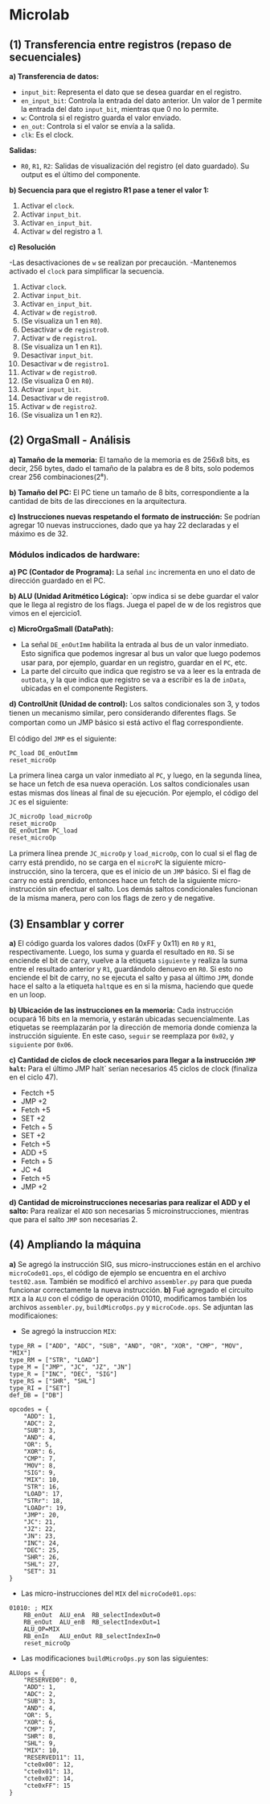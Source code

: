 # Microlab

## (1) Transferencia entre registros (repaso de secuenciales)

**a) Transferencia de datos:**
   - `input_bit`: Representa el dato que se desea guardar en el registro.
   - `en_input_bit`: Controla la entrada del dato anterior. Un valor de 1 permite la entrada del dato `input_bit`, mientras que 0 no lo permite.
   - `w`: Controla si el registro guarda el valor enviado.
   - `en_out`: Controla si el valor se envía a la salida.
   - `clk`: Es el clock.

   **Salidas:**
   - `R0`, `R1`, `R2`: Salidas de visualización del registro (el dato guardado). Su output es el último del componente.

**b) Secuencia para que el registro R1 pase a tener el valor 1:**
   1. Activar el `clock`.
   2. Activar `input_bit`.
   3. Activar `en_input_bit`.
   4. Activar `w` del registro a 1.

**c) Resolución**

   -Las desactivaciones de `w` se realizan por precaución.
   -Mantenemos activado el `clock` para simplificar la secuencia.

   1. Activar `clock`.
   2. Activar `input_bit`.
   3. Activar `en_input_bit`.
   4. Activar `w` de `registro0`.
   5. (Se visualiza un 1 en `R0`).
   6. Desactivar `w` de `registro0`.
   7. Activar `w` de `registro1`.
   8. (Se visualiza un 1 en `R1`).
   9. Desactivar `input_bit`.
  10. Desactivar `w` de `registro1`.
  11. Activar `w` de `registro0`.
  12. (Se visualiza 0 en `R0`).
  13. Activar `input_bit`.
  14. Desactivar `w` de `registro0`.
  15. Activar `w` de `registro2`.
  16. (Se visualiza un 1 en `R2`).

## (2) OrgaSmall - Análisis

**a) Tamaño de la memoria:**
   El tamaño de la memoria es de 256x8 bits, es decir, 256 bytes, dado el tamaño de la palabra es de 8 bits, solo podemos crear 256 combinaciones(2⁸).

**b) Tamaño del PC:**
   El PC tiene un tamaño de 8 bits, correspondiente a la cantidad de bits de las direcciones en la arquitectura.

**c) Instrucciones nuevas respetando el formato de instrucción:**
   Se podrían agregar 10 nuevas instrucciones, dado que ya hay 22 declaradas y el máximo es de 32.

### Módulos indicados de hardware:

**a) PC (Contador de Programa):** La señal `inc` incrementa en uno el dato de dirección guardado en el PC.

**b) ALU (Unidad Aritmético Lógica):** `opw indica si se debe guardar el valor que le llega al registro de los flags. Juega el papel de w de los registros que vimos en el ejercicio1.

**c) MicroOrgaSmall (DataPath):**
  - La señal `DE_enOutImm` habilita la entrada al bus de un valor inmediato. Esto signiﬁca que podemos
ingresar al bus un valor que luego podemos usar para, por ejemplo, guardar en un registro, guardar en el
`PC`, etc.
  - La parte del circuito que indica que registro se va a leer es la entrada de `outData`, y la que indica que
registro se va a escribir es la de `inData`, ubicadas en el componente Registers.
  
**d) ControlUnit (Unidad de control):** Los saltos condicionales son 3, y todos tienen un mecanismo similar, pero considerando diferentes ﬂags. Se comportan como un JMP básico si está activo el ﬂag correspondiente.

El código del `JMP` es el siguiente:

```
PC_load DE_enOutImm
reset_microOp
```

La primera linea carga un valor inmediato al `PC`, y luego, en la segunda línea, se hace un fetch de esa nueva
operación.
Los saltos condicionales usan estas mismas dos líneas al ﬁnal de su ejecución. Por ejemplo, el código del `JC`
es el siguiente:

```
JC_microOp load_microOp
reset_microOp
DE_enOutImm PC_load
reset_microOp
```

La primera línea prende `JC_microOp` y `load_microOp`, con lo cual si el ﬂag de carry está prendido, no se
carga en el `microPC` la siguiente micro-instrucción, sino la tercera, que es el inicio de un `JMP` básico. Si el
ﬂag de carry no está prendido, entonces hace un fetch de la siguiente micro-instrucción sin efectuar el
salto.
Los demás saltos condicionales funcionan de la misma manera, pero con los ﬂags de zero y de negative.


## (3) Ensamblar y correr

**a)** El código guarda los valores dados (0xFF y 0x11) en `R0` y `R1`, respectivamente. Luego, los suma y guarda el resultado en `R0`. Si se enciende el bit de carry, vuelve a la etiqueta `siguiente` y realiza la suma entre el resultado anterior y `R1`, guardándolo denuevo en `R0`. Si esto no enciende el bit de carry, no se ejecuta el salto y pasa al último `JPM`, donde hace el salto a la etiqueta `halt`que es en si la misma, haciendo que quede en un loop.

**b) Ubicación de las instrucciones en la memoria:**
Cada instrucción ocupará 16 bits en la memoria, y estarán ubicadas secuencialmente. Las etiquetas se reemplazarán por la dirección de memoria donde comienza la instrucción siguiente. En este caso, `seguir` se reemplaza por `0x02`, y `siguiente` por `0x06`.

**c) Cantidad de ciclos de clock necesarios para llegar a la instrucción `JMP halt`:**
Para el último JMP halt` serían necesarios 45 ciclos de clock (finaliza en el ciclo 47).
 - Fectch +5
 - JMP +2
 - Fetch +5
 - SET +2
 - Fetch + 5
 - SET +2
 - Fetch +5
 - ADD +5 
 - Fetch + 5
 - JC +4
 - Fetch +5
 - JMP +2

**d) Cantidad de microinstrucciones necesarias para realizar el ADD y el salto:**
Para realizar el `ADD` son necesarias 5 microinstrucciones, mientras que para el salto `JMP` son necesarias 2.

## (4) Ampliando la máquina

**a)** Se agregó la instrucción SIG, sus micro-instrucciones están en el archivo `microCode01.ops`, el código de ejemplo se encuentra en el archivo `test02.asm`. También se modificó el archivo `assembler.py` para que pueda funcionar correctamente la nueva instrucción.
**b)** Fué agregado el circuito `MIX` a la `ALU` con el código de operación 01010, modificamos también los archivos `assembler.py`, `buildMicroOps.py` y `microCode.ops`. Se adjuntan las modificaiones:

- Se agregó la instruccion `MIX`:

```
type_RR = ["ADD", "ADC", "SUB", "AND", "OR", "XOR", "CMP", "MOV", "MIX"]
type_RM = ["STR", "LOAD"]
type_M = ["JMP", "JC", "JZ", "JN"]
type_R = ["INC", "DEC", "SIG"]
type_RS = ["SHR", "SHL"]
type_RI = ["SET"]
def_DB = ["DB"]

opcodes = {
    "ADD": 1,
    "ADC": 2,
    "SUB": 3,
    "AND": 4,
    "OR": 5,
    "XOR": 6,
    "CMP": 7,
    "MOV": 8,
    "SIG": 9,
    "MIX": 10,
    "STR": 16,
    "LOAD": 17,
    "STRr": 18,
    "LOADr": 19,
    "JMP": 20,
    "JC": 21,
    "JZ": 22,
    "JN": 23,
    "INC": 24,
    "DEC": 25,
    "SHR": 26,
    "SHL": 27,
    "SET": 31
}

```
- Las micro-instrucciones del `MIX` del `microCode01.ops`:

```
01010: ; MIX
    RB_enOut  ALU_enA  RB_selectIndexOut=0
    RB_enOut  ALU_enB  RB_selectIndexOut=1
    ALU_OP=MIX
    RB_enIn   ALU_enOut RB_selectIndexIn=0
    reset_microOp
```

- Las modificaciones `buildMicroOps.py` son las siguientes: 

```
ALUops = {
    "RESERVED0": 0,
    "ADD": 1,
    "ADC": 2,
    "SUB": 3,
    "AND": 4,
    "OR": 5,
    "XOR": 6,
    "CMP": 7,
    "SHR": 8,
    "SHL": 9,
    "MIX": 10,
    "RESERVED11": 11,
    "cte0x00": 12,
    "cte0x01": 13,
    "cte0x02": 14,
    "cte0xFF": 15
}
```



